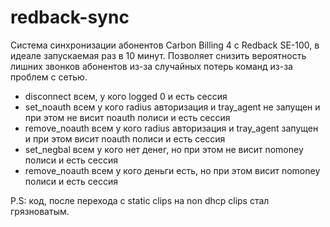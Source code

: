 redback-sync
============

Система синхронизации абонентов Carbon Billing 4 с Redback SE-100, в идеале запускаемая раз в 10 минут. Позволяет снизить вероятность лишних звонков абонентов из-за случайных потерь команд из-за проблем с сетью.

- disconnect всем, у кого logged 0 и есть сессия
- set\_noauth всем у кого radius авторизация и tray_agent не запущен и при этом не висит noauth полиси и есть сессия
- remove\_noauth всем у кого radius авторизация и tray_agent запущен и при этом висит noauth полиси и есть сессия
- set\_negbal всем у кого нет денег, но при этом не висит nomoney полиси и есть сессия
- remove\_noauth всем у кого деньги есть, но при этом висит nomoney полиси  и есть сессия

P.S: код, после перехода с static clips на non dhcp clips стал грязноватым.

